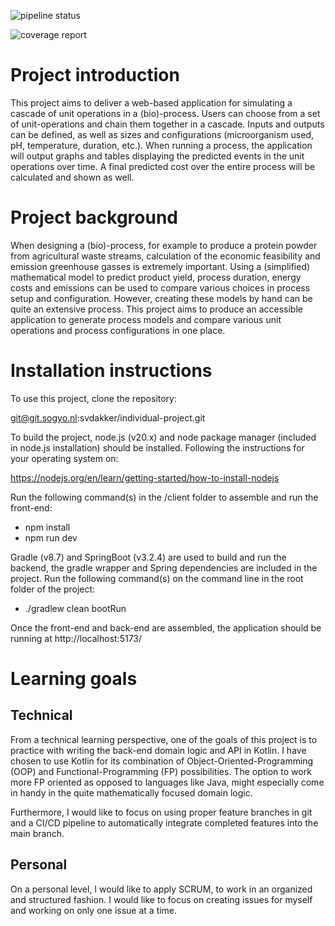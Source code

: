 ![pipeline status](https://https://github.com/Svdakker/ip-sogyo/actions/workflows/gradle-build-ci.yml/pipeline.svg)

![coverage report](https://https://github.com/Svdakker/ip-sogyo/.github/badges/jacoco.svg)

# Project introduction
This project aims to deliver a web-based application for simulating a cascade of unit operations in a (bio)-process. Users can choose from a set of unit-operations and chain them together in a cascade. Inputs and outputs can be defined, as well as sizes and configurations (microorganism used, pH, temperature, duration, etc.). When running a process, the application will output graphs and tables displaying the predicted events in the unit operations over time. A final predicted cost over the entire process will be calculated and shown as well.

# Project background
When designing a (bio)-process, for example to produce a protein powder from agricultural waste streams, calculation of the economic feasibility and emission greenhouse gasses is extremely important. Using a (simplified) mathematical model to predict product yield, process duration, energy costs and emissions can be used to compare various choices in process setup and configuration. However, creating these models by hand can be quite an extensive process. This project aims to produce an accessible application to generate process models and compare various unit operations and process configurations in one place.

# Installation instructions

To use this project, clone the repository:

git@git.sogyo.nl:svdakker/individual-project.git

To build the project, node.js (v20.x) and node package manager (included in node.js installation) should be installed. Following the instructions for your operating system on:

https://nodejs.org/en/learn/getting-started/how-to-install-nodejs

Run the following command(s) in the /client folder to assemble and run the front-end:

- npm install
- npm run dev

Gradle (v8.7) and SpringBoot (v3.2.4) are used to build and run the backend, the gradle wrapper and Spring dependencies are included in the project. Run the following command(s) on the command line in the root folder of the project:

- ./gradlew clean bootRun

Once the front-end and back-end are assembled, the application should be running at http://localhost:5173/

# Learning goals

## Technical
From a technical learning perspective, one of the goals of this project is to practice with writing the back-end domain logic and API in Kotlin. I have chosen to use Kotlin for its combination of Object-Oriented-Programming (OOP) and Functional-Programming (FP) possibilities. The option to work more FP oriented as opposed to languages like Java, might especially come in handy in the quite mathematically focused domain logic.

Furthermore, I would like to focus on using proper feature branches in git and a CI/CD pipeline to automatically integrate completed features into the main branch.

## Personal
On a personal level, I would like to apply SCRUM, to work in an organized and structured fashion. I would like to focus on creating issues for myself and working on only one issue at a time.